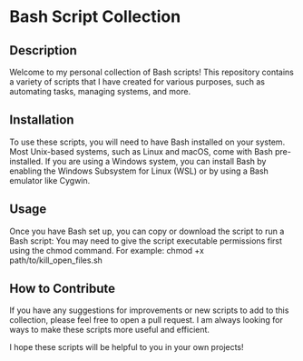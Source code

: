 # Bash Script Collection 

## Description

Welcome to my personal collection of Bash scripts! This repository contains a variety of scripts that I have created for various purposes, such as automating tasks, managing systems, and more.


## Installation

To use these scripts, you will need to have Bash installed on your system. Most Unix-based systems, such as Linux and macOS, come with Bash pre-installed. If you are using a Windows system, you can install Bash by enabling the Windows Subsystem for Linux (WSL) or by using a Bash emulator like Cygwin.

## Usage

Once you have Bash set up, you can copy or download the script to run a Bash script:
You may need to give the script executable permissions first using the chmod command.
For example:
chmod +x path/to/kill_open_files.sh

## How to Contribute

If you have any suggestions for improvements or new scripts to add to this collection, please feel free to open a pull request. I am always looking for ways to make these scripts more useful and efficient.

I hope these scripts will be helpful to you in your own projects!
